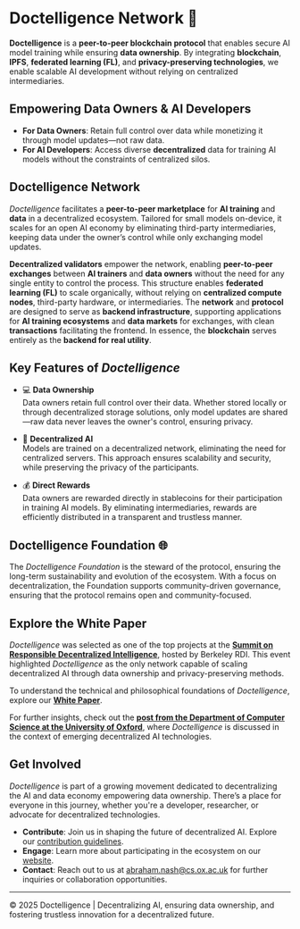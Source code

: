 # Doctelligence Network 🚀

**Doctelligence** is a **peer-to-peer blockchain protocol** that enables secure AI model training while ensuring **data ownership**. By integrating **blockchain**, **IPFS**, **federated learning (FL)**, and **privacy-preserving technologies**, we enable scalable AI development without relying on centralized intermediaries.

## Empowering Data Owners & AI Developers

- **For Data Owners**: Retain full control over data while monetizing it through model updates—not raw data.
- **For AI Developers**: Access diverse **decentralized** data for training AI models without the constraints of centralized silos.

## Doctelligence Network

*Doctelligence* facilitates a **peer-to-peer marketplace** for **AI training** and **data** in a decentralized ecosystem. Tailored for small models on-device, it scales for an open AI economy by eliminating third-party intermediaries, keeping data under the owner’s control while only exchanging model updates.

**Decentralized validators** empower the network, enabling **peer-to-peer exchanges** between **AI trainers** and **data owners** without the need for any single entity to control the process. This structure enables **federated learning (FL)** to scale organically, without relying on **centralized compute nodes**, third-party hardware, or intermediaries. The **network** and **protocol** are designed to serve as **backend infrastructure**, supporting applications for **AI training ecosystems** and **data markets** for exchanges, with clean **transactions** facilitating the frontend. In essence, the **blockchain** serves entirely as the **backend for real utility**.


## Key Features of *Doctelligence*

- 💻 **Data Ownership**  
  Data owners retain full control over their data. Whether stored locally or through decentralized storage solutions, only model updates are shared—raw data never leaves the owner's control, ensuring privacy.

- 🤖 **Decentralized AI**  
  Models are trained on a decentralized network, eliminating the need for centralized servers. This approach ensures scalability and security, while preserving the privacy of the participants.

- 💰 **Direct Rewards**  
  Data owners are rewarded directly in stablecoins for their participation in training AI models. By eliminating intermediaries, rewards are efficiently distributed in a transparent and trustless manner.

## Doctelligence Foundation 🌐 

The *Doctelligence Foundation* is the steward of the protocol, ensuring the long-term sustainability and evolution of the ecosystem. With a focus on decentralization, the Foundation supports community-driven governance, ensuring that the protocol remains open and community-focused.

## Explore the White Paper

*Doctelligence* was selected as one of the top projects at the **[Summit on Responsible Decentralized Intelligence](https://rdi.berkeley.edu/events/decentralizationaisummit24)**, hosted by Berkeley RDI. This event highlighted *Doctelligence* as the only network capable of scaling decentralized AI through data ownership and privacy-preserving methods.

To understand the technical and philosophical foundations of *Doctelligence*, explore our **[White Paper](https://github.com/Doctelligence/White-Paper/blob/main/Decentralized%20Intelligence%20Network%20(DIN).pdf)**.

For further insights, check out the **[post from the Department of Computer Science at the University of Oxford](https://www.linkedin.com/feed/update/urn:li:activity:7229826012803395584/)**, where *Doctelligence* is discussed in the context of emerging decentralized AI technologies.

## Get Involved

*Doctelligence* is part of a growing movement dedicated to decentralizing the AI and data economy empowering data ownership. There’s a place for everyone in this journey, whether you're a developer, researcher, or advocate for decentralized technologies.

- **Contribute**: Join us in shaping the future of decentralized AI. Explore our [contribution guidelines](https://github.com/Doctelligence/DIN-Protocol-Proposals-DPP).
- **Engage**: Learn more about participating in the ecosystem on our [website](https://doctelligence.github.io).
- **Contact**: Reach out to us at [abraham.nash@cs.ox.ac.uk](mailto:abraham.nash@cs.ox.ac.uk) for further inquiries or collaboration opportunities.

---

© 2025 Doctelligence | Decentralizing AI, ensuring data ownership, and fostering trustless innovation for a decentralized future.
